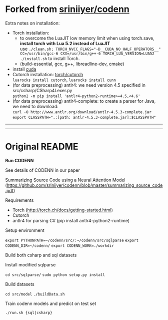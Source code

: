 # Forked from [sriniiyer/codenn](https://github.com/sriniiyer/codenn)

Extra notes on installation:
* Torch installation:
  * to overcome the LuaJIT low memory limit when using torch.save, **install torch with Lua 5.2 instead of LuaJIT**\
    use ```./clean.sh; TORCH_NVCC_FLAGS="-D__CUDA_NO_HALF_OPERATORS__" CC=/usr/bin/gcc-6 CXX=/usr/bin/g++-6 TORCH_LUA_VERSION=LUA52 ./install.sh``` to install Torch.
  * (build-essential, gcc, g++, libreadline-dev, cmake)
* install [cuda](https://developer.nvidia.com/cuda-downloads)
* Cutorch installation: [torch/cutorch](https://github.com/torch/cutorch/)\
  ```luarocks install cutorch```, ```luarocks install cunn```
* (for data preprocessing) antlr4: we need version 4.5 specified in src/csharp/CSharp4Lexer.py\
  ```python2 -m pip install 'antlr4-python2-runtime>=4.5,<4.6'```
* (for data preprocessing) antlr4-complete: to create a parser for Java, we need to download:\
  ```curl -O http://www.antlr.org/download/antlr-4.5.3-complete.jar```\
    ```export CLASSPATH=".:[path: antlr-4.5.3-complete.jar]:$CLASSPATH"```

---
---

# Original README

**Run CODENN**

See details of CODENN in our paper

Summarizing Source Code using a Neural Attention Model (https://github.com/sriniiyer/codenn/blob/master/summarizing_source_code.pdf)

Requirements

* Torch (http://torch.ch/docs/getting-started.html)
* Cutorch
* antlr4 for parsing C# (pip install antlr4-python2-runtime)

Setup environment

`export PYTHONPATH=~/codenn/src/:~/codenn/src/sqlparse`
`export CODENN_DIR=~/codenn/`
`export CODENN_WORK=./workdir`

Build both csharp and sql datasets

Install modified sqlparse

`cd src/sqlparse/`
`sudo python setup.py install`

Build datasets

`cd src/model`
`./buildData.sh`

Train codenn models and predict on test set

`./run.sh {sql|csharp}`
